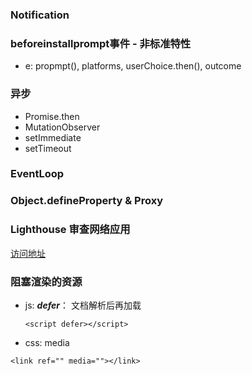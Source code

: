 
### Notification

### beforeinstallprompt事件 - 非标准特性
  - e: propmpt(), platforms, userChoice.then(), outcome

### 异步
  + Promise.then
  + MutationObserver
  + setImmediate
  + setTimeout

### EventLoop

### Object.defineProperty & Proxy

### Lighthouse 审查网络应用
[访问地址](https://developers.google.com/web/tools/lighthouse/)

### 阻塞渲染的资源
  + js: ***defer***： 文档解析后再加载
    ```
    <script defer></script>
    ```
  + css: media
  ```
  <link ref="" media=""></link>
  ```